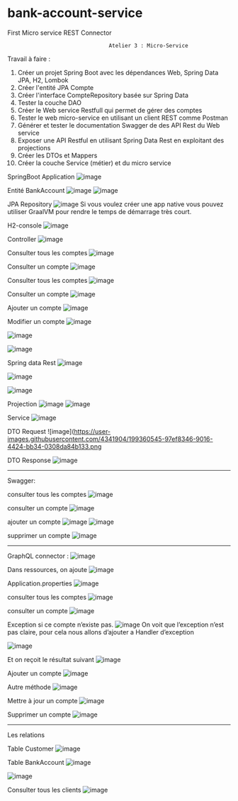 # bank-account-service
First Micro service REST Connector

                                    Atelier 3 : Micro-Service

Travail à faire :
1. Créer un projet Spring Boot avec les dépendances Web, Spring Data JPA, H2, Lombok
2. Créer l'entité JPA Compte
3. Créer l'interface CompteRepository basée sur Spring Data
4. Tester la couche DAO
5. Créer le Web service Restfull qui permet de gérer des comptes
6. Tester le web micro-service en utilisant un client REST comme Postman
7. Générer et tester le documentation Swagger de des API Rest du Web service
8. Exposer une API Restful en utilisant Spring Data Rest en exploitant des projections
9. Créer les DTOs et Mappers
10. Créer la couche Service (métier) et du micro service








SpringBoot Application
![image](https://user-images.githubusercontent.com/4341904/199359969-45172798-0bab-4d5c-9b24-38a88446bb96.png)

Entité BankAccount
![image](https://user-images.githubusercontent.com/4341904/199360010-2efb5010-69a3-4e0f-815a-ce0b2668fca7.png)
![image](https://user-images.githubusercontent.com/4341904/199360017-33053f68-ce7f-4608-ac32-0be5d52e22e9.png)

JPA Repository
![image](https://user-images.githubusercontent.com/4341904/199360055-c9bfb5b2-c9b6-461e-aa6a-23919060aca3.png)
Si vous voulez créer une app native vous pouvez utiliser GraalVM pour rendre le temps de démarrage très court.

H2-console
![image](https://user-images.githubusercontent.com/4341904/199360108-cfa6bea3-9593-470e-90c3-55ac300d4376.png)

Controller
![image](https://user-images.githubusercontent.com/4341904/199360128-cb763938-c0f9-47a0-ba2f-0fd69045cfab.png)

Consulter tous les comptes
![image](https://user-images.githubusercontent.com/4341904/199360150-98bb6ffc-29d4-4408-bca7-04c0ffc54b02.png)

Consulter un compte
![image](https://user-images.githubusercontent.com/4341904/199360173-35c8ace3-8e1c-4846-84f7-f0461c7333f9.png)

Consulter tous les comptes
![image](https://user-images.githubusercontent.com/4341904/199360208-30714fb3-6eb1-4959-a650-31b4917a0d16.png)

Consulter un compte
![image](https://user-images.githubusercontent.com/4341904/199360247-f24534e3-760c-47f3-ab27-737f99a34883.png)

Ajouter un compte
![image](https://user-images.githubusercontent.com/4341904/199360276-bbe71e1c-993f-42bd-9a88-3b1b857f3a38.png)

Modifier un compte
![image](https://user-images.githubusercontent.com/4341904/199360307-f3085cd4-e575-4fe0-ae8c-fdefb8af66f8.png)

![image](https://user-images.githubusercontent.com/4341904/199360331-7ae92993-1c68-4629-90d0-05a5272fef30.png)

![image](https://user-images.githubusercontent.com/4341904/199360353-e11d7dd2-34e6-476e-a996-dd0dd4a8c1b2.png)

Spring data Rest
![image](https://user-images.githubusercontent.com/4341904/199360389-276d4615-2f6d-424f-b54f-3d44736e3a2b.png)

![image](https://user-images.githubusercontent.com/4341904/199360451-3a41ce8d-0997-45c5-b85f-c80630017ad8.png)

![image](https://user-images.githubusercontent.com/4341904/199360464-09f760b6-fbbf-4eab-89ca-be64f86a324a.png)

Projection
![image](https://user-images.githubusercontent.com/4341904/199360492-cc49100b-e105-4f55-afe2-c0c01d2d40e7.png)
![image](https://user-images.githubusercontent.com/4341904/199360500-36ae5fc6-bd51-463e-bd17-4329e7517878.png)

Service
![image](https://user-images.githubusercontent.com/4341904/199360527-373523fc-a2f2-4703-b079-2184b404f79a.png)

DTO Request
![image](https://user-images.githubusercontent.com/4341904/199360545-97ef8346-9016-4424-bb34-0308da84b133.png

DTO Response
![image](https://user-images.githubusercontent.com/4341904/199360562-af8a5294-7d3e-4a7a-9fa9-fa4c16b97419.png)

________________________________________________

Swagger:

consulter tous les comptes
![image](https://user-images.githubusercontent.com/4341904/199360575-838a695c-6a46-4468-8f97-4aa2493abd85.png)

consulter un compte
![image](https://user-images.githubusercontent.com/4341904/199360649-c58e7dec-54c8-41b8-97e1-b235b5a6d7c6.png)

ajouter un compte
![image](https://user-images.githubusercontent.com/4341904/199360717-3cbaae0e-52c2-4a9e-9aae-02c91ccd4787.png)
![image](https://user-images.githubusercontent.com/4341904/199360724-0a462ebc-67aa-47a0-a0d5-61ff80cd4b2e.png)

supprimer un compte
![image](https://user-images.githubusercontent.com/4341904/199360749-d7d096ba-ba90-4e2c-a45c-34b9634378ff.png)

____________________________________________

GraphQL connector :
![image](https://user-images.githubusercontent.com/4341904/199360863-b130c9e4-6fcb-4552-a37d-a9fd5d319175.png)

Dans ressources, on ajoute
![image](https://user-images.githubusercontent.com/4341904/199360921-5f88fc8a-c139-47c4-825b-b75acd0f8b67.png)

Application.properties
![image](https://user-images.githubusercontent.com/4341904/199361117-ffa3f2b0-8c7e-4273-9866-3d55c031e9f6.png)

consulter tous les comptes
![image](https://user-images.githubusercontent.com/4341904/199361157-0542f427-c062-46b0-92d4-2b84e6c36f85.png)

consulter un compte
![image](https://user-images.githubusercontent.com/4341904/199361202-cb8da76b-748c-4d01-86d4-68f063b7dc80.png)

Exception si ce compte n’existe pas.
![image](https://user-images.githubusercontent.com/4341904/199361228-18abefb3-ef27-4010-af99-327b5835f700.png)
On voit que l’exception n’est pas claire, pour cela nous allons d’ajouter a Handler d’exception

![image](https://user-images.githubusercontent.com/4341904/199361259-ecb6a337-9916-4492-af46-12f2fa2573d5.png)

Et on reçoit le résultat suivant
![image](https://user-images.githubusercontent.com/4341904/199361282-a247ba5d-6c95-426f-b64d-4e91aa7d96a4.png)

Ajouter un compte
![image](https://user-images.githubusercontent.com/4341904/199361310-71348c94-3f2b-49c4-989d-1aefb2581a95.png)

Autre méthode
![image](https://user-images.githubusercontent.com/4341904/199361323-56da5129-351c-4e5c-a19c-712a9bac8226.png)

Mettre à jour un compte 
![image](https://user-images.githubusercontent.com/4341904/199361348-15e60042-d8d2-44db-883a-709cd78a1380.png)

Supprimer un compte 
![image](https://user-images.githubusercontent.com/4341904/199361372-f3d1649a-83cb-4f66-b03c-c7ddba549bb5.png)

__________________
Les relations

Table Customer
![image](https://user-images.githubusercontent.com/4341904/199361440-670ce200-54d0-42e2-a2e3-e7fc7b3ddf08.png)

Table BankAccount
![image](https://user-images.githubusercontent.com/4341904/199361456-d9ff93e5-ac55-41c6-8d0b-4eb161be94d3.png)

![image](https://user-images.githubusercontent.com/4341904/199361475-5bed4740-3e6e-4352-9c49-7420a5e415c7.png)

Consulter tous les clients
![image](https://user-images.githubusercontent.com/4341904/199361502-9f36aec9-7fa1-482a-8563-19a2d14597ec.png)





